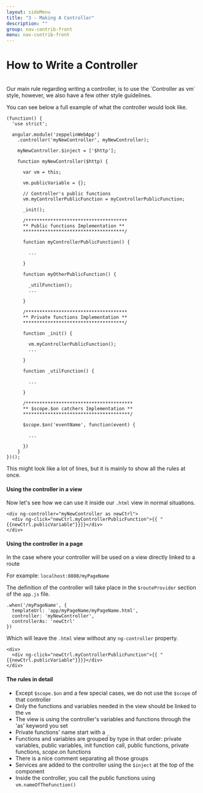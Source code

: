 ```yaml
---
layout: sideMenu
title: "3 - Making A Controller"
description: ""
group: nav-contrib-front
menu: nav-contrib-front
---
```

<!--
Licensed under the Apache License, Version 2.0 (the "License");
you may not use this file except in compliance with the License.
You may obtain a copy of the License at

http://www.apache.org/licenses/LICENSE-2.0

Unless required by applicable law or agreed to in writing, software
distributed under the License is distributed on an "AS IS" BASIS,
WITHOUT WARRANTIES OR CONDITIONS OF ANY KIND, either express or implied.
See the License for the specific language governing permissions and
limitations under the License.
-->

# How to Write a Controller

<br/>
Our main rule regarding writing a controller, is to use the `Controller as vm` style, however, we also have a few other style guidelines.

You can see below a full example of what the controller would look like.

```
(function() {
  'use strict';

  angular.module('zeppelinWebApp')
    .controller('myNewController', myNewController);

    myNewController.$inject = ['$http'];

    function myNewController($http) {

      var vm = this;

      vm.publicVariable = {};

      // Controller's public functions
      vm.myControllerPublicFunction = myControllerPublicFunction;

      _init();

      /*************************************
      ** Public functions Implementation **
      *************************************/

      function myControllerPublicFunction() {

        ...

      }

      function myOtherPublicFunction() {

        _utilFunction();
        ...

      }

      /*************************************
      ** Private functions Implementation **
      *************************************/

      function _init() {

        vm.myControllerPublicFunction();
        ...

      }

      function _utilFunction() {

        ...

      }

      /***************************************
      ** $scope.$on catchers Implementation **
      ***************************************/

      $scope.$on('eventName', function(event) {

        ...

      })
    }
})();
```

This might look like a lot of lines, but it is mainly to show all the rules at once.


#### Using the controller in a view

Now let's see how we can use it inside our `.html` view in normal situations.

```
<div ng-controller="myNewController as newCtrl">
  <div ng-click="newCtrl.myControllerPublicFunction">{{ "{{newCtrl.publicVariable"}}}}</div>
</div>
```

#### Using the controller in a page

In the case where your controller will be used on a view directly linked to a route

For example: `localhost:8080/myPageName`

The definition of the controller will take place in the `$routeProvider` section of the `app.js` file.

```
.when('/myPageName', {
  templateUrl: 'app/myPageName/myPageName.html',
  controller: 'myNewController',
  controllerAs: 'newCtrl'
})
```

Which will leave the `.html` view without any `ng-controller` property.

```
<div>
  <div ng-click="newCtrl.myControllerPublicFunction">{{ "{{newCtrl.publicVariable"}}}}</div>
</div>
```

#### The rules in detail

* Except `$scope.$on` and a few special cases, we do not use the `$scope` of that controller
* Only the functions and variables needed in the view should be linked to the `vm`
* The view is using the controller's variables and functions through the 'as' keyword you set
* Private functions' name start with a `_`
* Functions and variables are grouped by type in that order:
private variables, public variables, init function call, public functions, private functions, $scope.$on functions
* There is a nice comment separating all those groups
* Services are added to the controller using the `$inject` at the top of the component
* Inside the controller, you call the public functions using `vm.nameOfTheFunction()`

